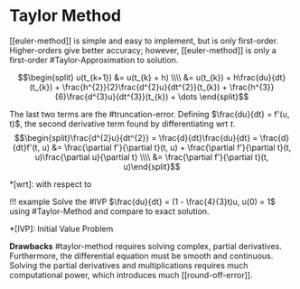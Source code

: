 # Taylor Method

[[euler-method]] is simple and easy to implement, but is only first-order.
Higher-orders give better accuracy; however, [[euler-method]] is only a first-order #Taylor-Approximation to solution.

$$\begin{split}
u(t_{k+1}) &= u(t_{k} + h) \\\\
 &= u(t_{k}) + h\frac{du}{dt}(t_{k}) + \frac{h^{2}}{2}\frac{d^{2}u}{dt^{2}}(t_{k}) + \frac{h^{3}}{6}\frac{d^{3}u}{dt^{3}}(t_{k}) + \dots
\end{split}$$

The last two terms are the #truncation-error.
Defining $\frac{du}{dt} = f'(u, t)$, the second derivative term found by differentiating wrt $t$.
$$\begin{split}\frac{d^{2}u}{dt^{2}} = \frac{d}{dt}\frac{du}{dt} = \frac{d}{dt}f'(t, u) &= \frac{\partial f'}{\partial t}(t, u) + \frac{\partial f'}{\partial t}(t, u)\frac{\partial u}{\partial t} \\\\ &= \frac{\partial f'}{\partial t}(t, u)\end{split}$$

*[wrt]: with respect to

!!! example
	Solve the #IVP $\frac{du}{dt} = (1 - \frac{4}{3}t)u, u(0) = 1$ using #Taylor-Method and compare to exact solution.

*[IVP]: Initial Value Problem

**Drawbacks** #taylor-method requires solving complex, partial derivatives.
Furthermore, the differential equation must be smooth and continuous.
Solving the partial derivatives and multiplications requires much computational power, which introduces much [[round-off-error]].